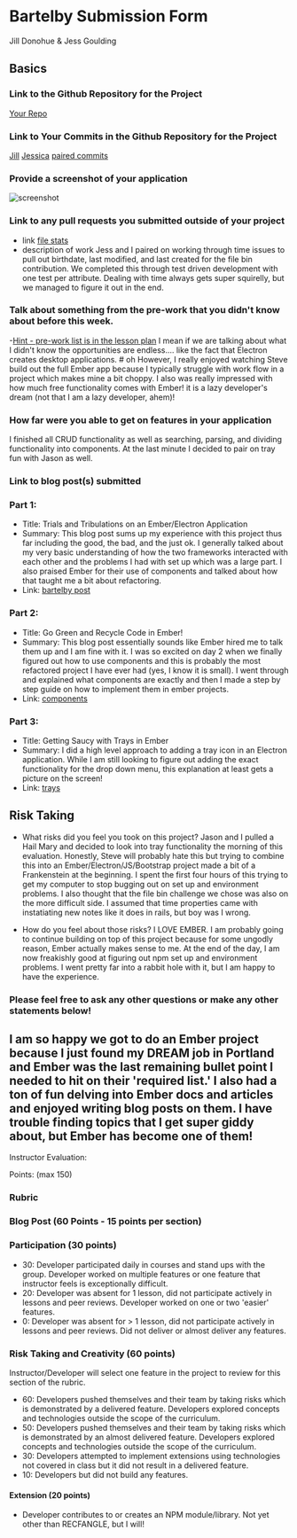 # Bartelby Submission Form
Jill Donohue & Jess Goulding

## Basics

### Link to the Github Repository for the Project
[Your Repo](https://github.com/JessicaG/bartelby)

### Link to Your Commits in the Github Repository for the Project
[Jill](https://github.com/JessicaG/bartelby/commits/master?author=jillmd501)
[Jessica](https://github.com/JessicaG/bartelby/commits/master?author=JessicaG)
[paired commits](https://github.com/JessicaG/bartelby/commits/master)

### Provide a screenshot of your application
![screenshot](http://imgur.com/svEh5HI)

### Link to any pull requests you submitted outside of your project
- link [file stats](https://github.com/stevekinney/file-bin/pull/14)
- description of work
  Jess and I paired on working through time issues to pull out birthdate, last modified, and last created for the file bin contribution.  We completed this through test driven development with one test per attribute.  Dealing with time always gets super squirelly, but we managed to figure it out in the end. 

### Talk about something from the pre-work that you didn't know about before this week.
-[Hint - pre-work list is in the lesson plan](https://github.com/turingschool/lesson_plans/edit/master/ruby_04-apis_and_scalability/bartleby_project.markdown)
  I mean if we are talking about what I didn't know the opportunities are endless.... like the fact that Electron creates desktop applications. # oh However, I really enjoyed watching Steve build out the full Ember app because I typically struggle with work flow in a project which makes mine a bit choppy.  I also was really impressed with how much free functionality comes with Ember! it is a lazy developer's dream (not that I am a lazy developer, ahem)!

### How far were you able to get on features in your application
I finished all CRUD functionality as well as searching, parsing, and dividing functionality into components.  At the last minute I decided to pair on tray fun with Jason as well.

### Link to blog post(s) submitted

### Part 1:
  - Title: Trials and Tribulations on an Ember/Electron Application
  - Summary: This blog post sums up my experience with this project thus far including the good, the bad, and the just ok.  I generally talked about my very basic understanding of how the two frameworks interacted with each other and the problems I had with set up which was a large part.  I also praised Ember for their use of components and talked about how that taught me a bit about refactoring. 
  - Link: [bartelby post](http://my5iveyearplan.tumblr.com/post/139937033158/trials-and-tribulations-on-an-emberelectron)

### Part 2:
  - Title: Go Green and Recycle Code in Ember!
  - Summary: This blog post essentially sounds like Ember hired me to talk them up and I am fine with it.  I was so excited on day 2 when we finally figured out how to use components and this is probably the most refactored project I have ever had (yes, I know it is small).  I went through and explained what components are exactly and then I made a step by step guide on how to implement them in ember projects.
  - Link: [components](http://my5iveyearplan.tumblr.com/post/139926014083/go-green-and-recycle-code-in-ember)

### Part 3:
  - Title: Getting Saucy with Trays in Ember
  - Summary: I did a high level approach to adding a tray icon in an Electron application.  While I am still looking to figure out adding the exact functionality for the drop down menu, this explanation at least gets a picture on the screen!
  - Link: [trays](http://my5iveyearplan.tumblr.com/post/139979383563/getting-saucy-with-trays-in-ember)

## Risk Taking
  - What risks did you feel you took on this project?
  Jason and I pulled a Hail Mary and decided to look into tray functionality the morning of this evaluation.  Honestly, Steve will probably hate this but trying to combine this into an Ember/Electron/JS/Bootstrap project made a bit of a Frankenstein at the beginning.  I spent the first four hours of this trying to get my computer to stop bugging out on set up and environment problems.  I also thought that the file bin challenge we chose was also on the more difficult side.  I assumed that time properties came with instatiating new notes like it does in rails, but boy was I wrong.

  - How do you feel about those risks?
  I LOVE EMBER.  I am probably going to continue building on top of this project because for some ungodly reason, Ember actually makes sense to me.  At the end of the day, I am now freakishly good at figuring out npm set up and environment problems.  I went pretty far into a rabbit hole with it, but I am happy to have the experience.

### Please feel free to ask any other questions or make any other statements below!
  I am so happy we got to do an Ember project because I just found my DREAM job in Portland and Ember was the last remaining bullet point I needed to hit on their 'required list.'  I also had a ton of fun delving into Ember docs and articles and enjoyed writing blog posts on them.  I have trouble finding topics that I get super giddy about, but Ember has become one of them!
-----

Instructor Evaluation:

Points: (max 150)

### Rubric

### Blog Post (60 Points - 15 points per section)  

### Participation (30 points)
  * 30: Developer participated daily in courses and stand ups with the group. Developer worked on multiple features or one feature that instructor feels is exceptionally difficult.
  * 20: Developer was absent for 1 lesson, did not participate actively in lessons and peer reviews. Developer worked on one or two 'easier' features.
  * 0: Developer was absent for > 1 lesson, did not participate actively in lessons and peer reviews. Did not deliver or almost deliver any features.

### Risk Taking and Creativity (60 points)

Instructor/Developer will select one feature in the project to review for this section of the rubric.

  * 60: Developers pushed themselves and their team by taking risks which is demonstrated by a delivered feature. Developers explored concepts and technologies outside the scope of the curriculum.
  * 50: Developers pushed themselves and their team by taking risks which is demonstrated by an almost delivered feature. Developers explored concepts and technologies outside the scope of the curriculum.
  * 30: Developers attempted to implement extensions using technologies not covered in class but it did not result in a delivered feature.
  * 10: Developers but did not build any features.

#### Extension (20 points)

  * Developer contributes to or creates an NPM module/library.
  Not yet other than RECFANGLE, but I will!
